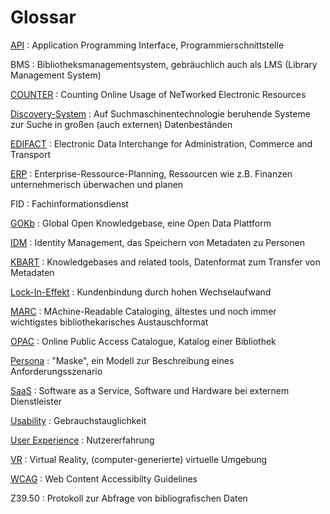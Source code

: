 # Glossar

[API](https://de.wikipedia.org/wiki/Programmierschnittstelle)
  : Application Programming Interface, Programmierschnittstelle

BMS
  : Bibliotheksmanagementsystem, gebräuchlich auch als LMS (Library Management System)

[COUNTER](https://www.projectcounter.org/)
  : Counting Online Usage of NeTworked Electronic Resources

[Discovery-System](https://de.wikipedia.org/wiki/Discovery-System)
  : Auf Suchmaschinentechnologie beruhende Systeme zur Suche in großen (auch externen) Datenbeständen

[EDIFACT](https://de.wikipedia.org/wiki/EDIFACT)
  : Electronic Data Interchange for Administration, Commerce and Transport

[ERP](https://de.wikipedia.org/wiki/Enterprise-Resource-Planning)
  : Enterprise-Ressource-Planning, Ressourcen wie z.B. Finanzen unternehmerisch überwachen und planen

FID
  : Fachinformationsdienst

[GOKb](https://gokb.org/)
  : Global Open Knowledgebase, eine Open Data Plattform

[IDM](https://en.wikipedia.org/wiki/Identity_management)
  : Identity Management, das Speichern von Metadaten zu Personen

[KBART](https://www.niso.org/standards-committees/kbart)
  : Knowledgebases and related tools, Datenformat zum Transfer von Metadaten

[Lock-In-Effekt](https://de.wikipedia.org/wiki/Lock-in-Effekt)
  : Kundenbindung durch hohen Wechselaufwand

[MARC](https://de.wikipedia.org/wiki/Machine-Readable_Cataloging)
  : MAchine-Readable Cataloging, ältestes und noch immer wichtigstes bibliothekarisches Austauschformat

[OPAC](https://de.wikipedia.org/wiki/OPAC)
  : Online Public Access Catalogue, Katalog einer Bibliothek

[Persona](https://de.wikipedia.org/wiki/Persona_(Mensch-Computer-Interaktion))
  : "Maske", ein Modell zur Beschreibung eines Anforderungsszenario

[SaaS](https://de.wikipedia.org/wiki/Software_as_a_Service)
  : Software as a Service, Software und Hardware bei externem Dienstleister

[Usability](https://de.wikipedia.org/wiki/Gebrauchstauglichkeit_(Produkt))
  : Gebrauchstauglichkeit

[User Experience](https://de.wikipedia.org/wiki/User_Experience)
  : Nutzererfahrung

[VR](https://de.wikipedia.org/wiki/Virtuelle_Realität)
  : Virtual Reality, (computer-generierte) virtuelle Umgebung

[WCAG](https://www.w3.org/WAI/standards-guidelines/wcag/)
  : Web Content Accessibilty Guidelines

Z39.50
  : Protokoll zur Abfrage von bibliografischen Daten 
